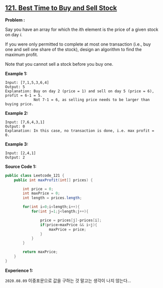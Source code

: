 ## [121. Best Time to Buy and Sell Stock](https://leetcode.com/problems/best-time-to-buy-and-sell-stock/)

**Problem :**

Say you have an array for which the *i*th element is the price of a given stock on day *i*.

If you were only permitted to complete at most one transaction (i.e., buy one and sell one share of the stock), design an algorithm to find the maximum profit.

Note that you cannot sell a stock before you buy one.

**Example 1:**

```
Input: [7,1,5,3,6,4]
Output: 5
Explanation: Buy on day 2 (price = 1) and sell on day 5 (price = 6), profit = 6-1 = 5.
             Not 7-1 = 6, as selling price needs to be larger than buying price.

```

**Example 2:**

```
Input: [7,6,4,3,1]
Output: 0
Explanation: In this case, no transaction is done, i.e. max profit = 0.
```

**Example 3:**

```
Input: [2,4,1]
Output: 2
```

**Source Code 1:**

```java
public class Leetcode_121 {
    public int maxProfit(int[] prices) {

        int price = 0;
        int maxPrice = 0;
        int length = prices.length;

        for(int i=0;i<length;i++){
            for(int j=1;j<length;j++){

                price = prices[j]-prices[i];
                if(price>maxPrice && i<j){
                    maxPrice = price;
                }
            }
        }

        return maxPrice;
    }
}
```

**Experience 1:**

`2020.08.09` 이중포문으로 값을 구하는 것 말고는 생각이 나지 않는다...